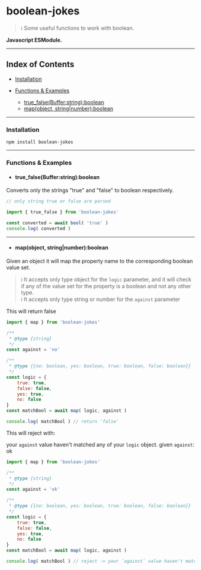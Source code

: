 # boolean-jokes

> ℹ Some useful functions to work with boolean.

**Javascript ESModule.**

___

## Index of Contents

- [Installation](#installation)

- [Functions &amp; Examples](#functions-amp-examples)

  - [true_false(Buffer:string):boolean](#true_falsebufferstringboolean)
  - [map(object, string|number):boolean](#mapobject-stringnumberboolean)

___

### Installation

```shell
npm install boolean-jokes
```

___

### Functions &amp; Examples

- #### true_false(Buffer:string):boolean

Converts only the strings "true" and "false" to boolean respectively.

```javascript
// only string true or false are parsed

import { true_false } from 'boolean-jokes'

const converted = await bool( 'true' )
console.log( converted )

```
___

- #### map(object, string|number):boolean

Given an object it will map the property name to the corresponding boolean value set.

> ℹ It accepts only type object for the `logic` parameter, and it will check if any of the value set for the property is a boolean and not any other type.  
> ℹ It accepts only type string or number for the `against` parameter

This will return false

```javascript
import { map } from 'boolean-jokes'

/**
 * @type {string}
 */
const against = 'no'

/**
 * @type {{no: boolean, yes: boolean, true: boolean, false: boolean}}
 */
const logic = {
    true: true, 
    false: false, 
    yes: true, 
    no: false
}
const matchBool = await map( logic, against )

console.log( matchBool ) // return 'false'
```

This will reject with:

your `against` value haven't matched any of your `logic` object. given `against`: ok

```javascript
import { map } from 'boolean-jokes'

/**
 * @type {string}
 */
const against = 'ok'

/**
 * @type {{no: boolean, yes: boolean, true: boolean, false: boolean}}
 */
const logic = {
    true: true, 
    false: false, 
    yes: true, 
    no: false
}
const matchBool = await map( logic, against )

console.log( matchBool ) // reject -> your `against` value haven't matched any of your `logic` object. given `against`: ok
```
